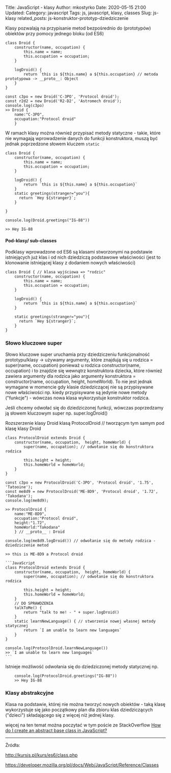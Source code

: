 Title: JavaScript - klasy
Author: mkostyrko
Date: 2020-05-15 21:00
Updated: 
Category: javascript
Tags: js, javascript, klasy, classes
Slug: js-klasy
related_posts: js-konstruktor-prototyp-dziedziczenie

Klasy pozwalają na przypisanie metod bezpośrednio do (prototypów) obiektów przy pomocy jednego bloku (od ES6)

    class Droid {
        constructor(name, occupation) {
            this.name = name;
            this.occupation = occupation;
        }

        logDroid() {
            return `this is ${this.name} a ${this.occupation} // metoda prototypowa -> __proto__: Object
        }
    }

    const c3po = new Droid('C-3PO', 'Protocol droid');
    const r2d2 = new Droid('R2-D2', 'Astromech droid');
    console.log(c3po)
    >> Droid {
        name:"C-3PO",
        occupation:"Protocol droid"
        }

W ramach klasy można również przypisać metody statyczne - takie, które nie wymagają wprowadzenie danych do funkcji konstruktora, muszą być jednak poprzedzone słowem kluczem `static`

    class Droid {
        constructor(name, occupation) {
            this.name = name;
            this.occupation = occupation;
        }

        logDroid() {
            return `this is ${this.name} a ${this.occupation}`
        }
        static greetings(stranger="you"){
          return `Hey ${stranger}`;
        }
 
    }

    console.log(Droid.greetings("IG-88"))

    >> Hey IG-88

#### Pod-klasy/ sub-classes


Podklasy wprowadzone od ES6 są klasami stworzonymi na podstawie istniejących już klas i od nich dziedziczą podstawowe właściwości (jest to klonowanie istniejącej klasy z dodaniem nowych właściwości)

    class Droid { // klasa wyjściowa => "rodzic"
        constructor(name, occupation) {
            this.name = name;
            this.occupation = occupation;
        }

        logDroid() {
            return `this is ${this.name} a ${this.occupation}`
        }

        static greetings(stranger="you"){
          return `Hey ${stranger}`;
        }
    }

### Słowo kluczowe super

Słowo kluczowe super uruchamia przy dziedziczeniu funkcjonalność prototypu/klasy -> używamy argumenty, które znajdują się u rodzica = super(name, occupation) ponieważ u rodzica constructor(name, occupation) i to znajdzie się wewnątrz konstruktora dziecka, które również zawiera argumenty dla rodzica jako argumenty konstruktora = constructor(name, occupation,  height, homeWorld). To nie jest jednak wymagane w momencie gdy klasie dziedziczącej nie są przypisywane nowe właściwości np. kiedy przypisywane są jedynie nowe metody ("funkcje") - wówczas nowa klasa wykorzystuje konstruktor rodzica.

Jeśli chcemy odwołać się do dziedziczonej funkcji, wówczas poprzedzamy ją słowem kluczowym super np. super.logDroid()

Rozszerzenie klasy Droid klasą ProtocolDroid // tworzącym tym samym pod klasę klasy Droid


    class ProtocolDroid extends Droid {
        constructor(name, occupation,  height, homeWorld) {
            super(name, occupation); // odwołanie się do konstruktora rodzica

            this.height = height;
            this.homeWorld = homeWorld;
        }
    }

    const c3po = new ProtocolDroid('C-3PO', 'Protocol droid', '1.75', 'Tatooine');
    const me8d9 = new ProtocolDroid('ME-8D9', 'Protocol droid', '1.72', 'Takodana');
    console.log(me8d9);

    >> ProtocolDroid {
        name:"ME-8D9",
        occupation:"Protocol droid",
        height:"1.72",
        homeWorld:"Takodana"
        } // __proto__ : Droid

    console.log(me8d9.logDroid()) // odwołanie się do metody rodzica - dziedziczenie metod
    
    >> this is ME-8D9 a Protocol droid

    ```JavaScript
    class ProtocolDroid extends Droid {
        constructor(name, occupation,  height, homeWorld) {
            super(name, occupation); // odwołanie się do konstruktora rodzica

            this.height = height;
            this.homeWorld = homeWorld;
        }
        // DO SPRAWDZENIA
        talkToMe() {
            return "talk to me! - " + super.logDroid()
        }
        static learnNewLanguage() { // stworzenie nowej własnej metody statycznej
            return `I am unable to learn new languages`
        }
    }

    console.log(ProtocolDroid.learnNewLanguage())
    >> `I am unable to learn new languages`
    ```


Istnieje możliwość odwołania się do dziedziczonej metody statycznej np.


        console.log(ProtocolDroid.greetings("IG-88"))
        >> Hey IG-88

### Klasy abstrakcyjne

Klasa na podstawie, której nie można tworzyć nowych obiektów - taką klasę wykorzystuje się jako początkowy plan dla zbioru klas dziedziczących ("dzieci") składającego się z więcej niż jednej klasy.

więcej na ten temat można poczytać w tym poście ze StackOverflow [How do I create an abstract base class in JavaScript?](https://stackoverflow.com/questions/597769/how-do-i-create-an-abstract-base-class-in-javascript)



---

Źródła:

http://kursjs.pl/kurs/es6/class.php

https://developer.mozilla.org/pl/docs/Web/JavaScript/Reference/Classes